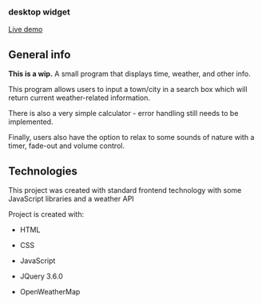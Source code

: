 <h3>desktop widget</h3>

[Live demo](https://okidokitokiloki.github.io/desktop-widget/)

## General info
<strong>This is a wip.</strong> A small program that displays time, weather, and other info.

This program allows users to input a town/city in a search box which will return current weather-related information. 

There is also a very simple calculator - error handling still needs to be implemented.

Finally, users also have the option to relax to some sounds of nature with a timer, fade-out and volume control.
	
## Technologies
This project was created with standard frontend technology with some JavaScript libraries and a weather API

Project is created with:
* HTML
* CSS
* JavaScript

* JQuery 3.6.0
* OpenWeatherMap
